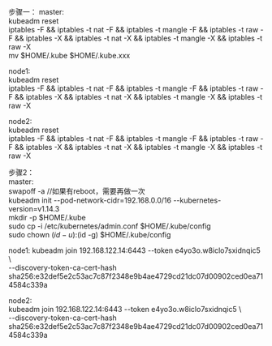步骤一：
master:  
kubeadm reset  
iptables -F && iptables -t nat -F && iptables -t mangle -F && iptables -t raw -F && iptables -X && iptables -t nat -X && iptables -t mangle -X && iptables -t raw -X  
mv $HOME/.kube $HOME/.kube.xxx  


node1:  
kubeadm reset  
iptables -F && iptables -t nat -F && iptables -t mangle -F && iptables -t raw -F && iptables -X && iptables -t nat -X && iptables -t mangle -X && iptables -t raw -X  


node2:  
kubeadm reset  
iptables -F && iptables -t nat -F && iptables -t mangle -F && iptables -t raw -F && iptables -X && iptables -t nat -X && iptables -t mangle -X && iptables -t raw -X  


步骤2：  
master:  
swapoff -a //如果有reboot，需要再做一次  
kubeadm init --pod-network-cidr=192.168.0.0/16  --kubernetes-version=v1.14.3  
mkdir -p $HOME/.kube  
sudo cp -i /etc/kubernetes/admin.conf $HOME/.kube/config  
sudo chown $(id -u):$(id -g) $HOME/.kube/config  

node1:
kubeadm join 192.168.122.14:6443 --token e4yo3o.w8iclo7sxidnqic5 \  
    --discovery-token-ca-cert-hash sha256:e32def5e2c53ac7c87f2348e9b4ae4729cd21dc07d00902ced0ea714584c339a  


node2:  
kubeadm join 192.168.122.14:6443 --token e4yo3o.w8iclo7sxidnqic5 \  
    --discovery-token-ca-cert-hash sha256:e32def5e2c53ac7c87f2348e9b4ae4729cd21dc07d00902ced0ea714584c339a  
